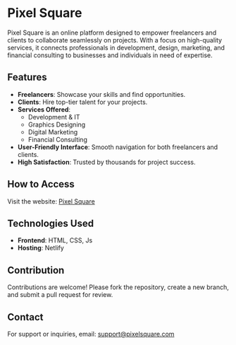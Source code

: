 # Pixel Square

Pixel Square is an online platform designed to empower freelancers and clients to collaborate seamlessly on projects. With a focus on high-quality services, it connects professionals in development, design, marketing, and financial consulting to businesses and individuals in need of expertise.

## Features

- **Freelancers**: Showcase your skills and find opportunities.
- **Clients**: Hire top-tier talent for your projects.
- **Services Offered**:
  - Development & IT
  - Graphics Designing
  - Digital Marketing
  - Financial Consulting
- **User-Friendly Interface**: Smooth navigation for both freelancers and clients.
- **High Satisfaction**: Trusted by thousands for project success.

## How to Access

Visit the website: [Pixel Square](https://pixel-square.netlify.app)

## Technologies Used

- **Frontend**: HTML, CSS, Js
- **Hosting**: Netlify

## Contribution

Contributions are welcome! Please fork the repository, create a new branch, and submit a pull request for review.

## Contact

For support or inquiries, email: support@pixelsquare.com

